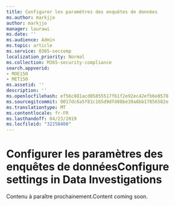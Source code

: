 ```yaml
---
title: Configurer les paramètres des enquêtes de données
ms.author: markjjo
author: markjjo
manager: laurawi
ms.date: ''
ms.audience: Admin
ms.topic: article
ms.service: O365-seccomp
localization_priority: Normal
ms.collection: M365-security-compliance
search.appverid:
- MOE150
- MET150
ms.assetid: ''
description: ''
ms.openlocfilehash: ef56c881acd05855517f61f2e92ec42efb6e8578
ms.sourcegitcommit: 0017dc6a5f81c165d9dfd88be39a6bb17856582e
ms.translationtype: MT
ms.contentlocale: fr-FR
ms.lasthandoff: 04/23/2019
ms.locfileid: "32258408"
---
```

# <a name="configure-settings-in-data-investigations"></a><span data-ttu-id="a9107-102">Configurer les paramètres des enquêtes de données</span><span class="sxs-lookup"><span data-stu-id="a9107-102">Configure settings in Data Investigations</span></span>

<span data-ttu-id="a9107-103">Contenu à paraître prochainement.</span><span class="sxs-lookup"><span data-stu-id="a9107-103">Content coming soon.</span></span>
